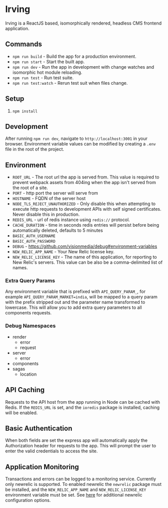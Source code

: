 # Irving
Irving is a ReactJS based, isomorphically rendered, headless CMS frontend application.

## Commands
* `npm run build` - Build the app for a production environment.
* `npm run start` - Start the built app.
* `npm run dev` - Run the app in development with change watches and isomorphic hot module reloading.
* `npm run test` - Run test suite.
* `npm run test:watch` - Rerun test suit when files change.

## Setup
1. `npm install`

## Development
After running `npm run dev`, navigate to `http://localhost:3001` in your browser.
Environment variable values can be modified by creating a `.env` file in the root of the project.

## Environment
* `ROOT_URL` - The root url the app is served from. This value is required to
prevent webpack assets from 404ing when the app isn't served from the root of a
site.
* `PORT` - http port the server will serve from
* `HOSTNAME` - FQDN of the server host
* `NODE_TLS_REJECT_UNAUTHORIZED` - Only disable this when attempting to execute
http requests to development APIs with self signed certificates. Never disable
this in production.
* `REDIS_URL` - url of redis instance using `redis://` protocol.
* `CACHE_DURATION` - time in seconds redis entries will persist before being
automatically deleted, defaults to 5 minutes
* `BASIC_AUTH_USERNAME`
* `BASIC_AUTH_PASSWORD`
* `DEBUG` - https://github.com/visionmedia/debug#environment-variables
* `NEW_RELIC_APP_NAME` - Your New Relic license key.
* `NEW_RELIC_LICENSE_KEY` - The name of this application, for reporting to New Relic's servers. This value can be also be a comma-delimited list of names.

### Extra Query Params
Any environment variable that is prefixed with `API_QUERY_PARAM_`, for example
`API_QUERY_PARAM_MARKET=india`, will be mapped to a query param with the prefix
stripped out and the parameter name transformed to lowercase. This will allow
you to add extra query parameters to all components requests.

### Debug Namespaces
- render
    - error
    - request
- server
    - error
- components
- sagas
    - location


## API Caching
Requests to the API host from the app running in Node can be cached with Redis.
If the `REDIS_URL` is set, and the `ioredis` package is installed, caching will
be enabled.

## Basic Authentication
When both fields are set the express app will automatically apply the
Authorization header for requests to the app. This will prompt the user to enter
the valid credentials to access the site.

## Application Monitoring
Transactions and errors can be logged to a monitoring service. Currently only
newrelic is supported. To enabled newrelic the `newrelic` package must be
installed, and the `NEW_RELIC_APP_NAME` and `NEW_RELIC_LICENSE_KEY` environment
variable must be set. See [here](https://github.com/newrelic/node-newrelic#configuring-the-module)
for additional newrelic configuration options.
